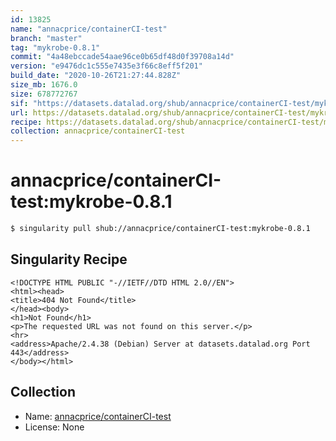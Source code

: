```yaml
---
id: 13825
name: "annacprice/containerCI-test"
branch: "master"
tag: "mykrobe-0.8.1"
commit: "4a48ebccade54aae96ce0b65df48d0f39708a14d"
version: "e9476dc1c555e7435e3f66c8eff5f201"
build_date: "2020-10-26T21:27:44.828Z"
size_mb: 1676.0
size: 678772767
sif: "https://datasets.datalad.org/shub/annacprice/containerCI-test/mykrobe-0.8.1/2020-10-26-4a48ebcc-e9476dc1/e9476dc1c555e7435e3f66c8eff5f201.sif"
url: https://datasets.datalad.org/shub/annacprice/containerCI-test/mykrobe-0.8.1/2020-10-26-4a48ebcc-e9476dc1/
recipe: https://datasets.datalad.org/shub/annacprice/containerCI-test/mykrobe-0.8.1/2020-10-26-4a48ebcc-e9476dc1/Singularity
collection: annacprice/containerCI-test
---
```


# annacprice/containerCI-test:mykrobe-0.8.1

```bash
$ singularity pull shub://annacprice/containerCI-test:mykrobe-0.8.1
```

## Singularity Recipe

```singularity
<!DOCTYPE HTML PUBLIC "-//IETF//DTD HTML 2.0//EN">
<html><head>
<title>404 Not Found</title>
</head><body>
<h1>Not Found</h1>
<p>The requested URL was not found on this server.</p>
<hr>
<address>Apache/2.4.38 (Debian) Server at datasets.datalad.org Port 443</address>
</body></html>
```

## Collection

 - Name: [annacprice/containerCI-test](https://github.com/annacprice/containerCI-test)
 - License: None

